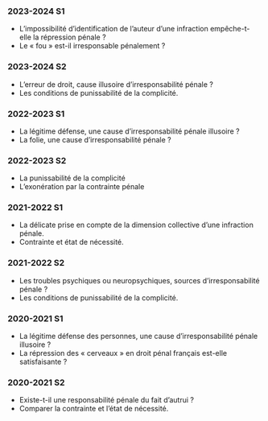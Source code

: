 ### 2023-2024 S1
- L’impossibilité d’identification de l’auteur d’une infraction empêche-t-elle la répression pénale ?
- Le « fou » est-il irresponsable pénalement ?

### 2023-2024 S2
- L’erreur de droit, cause illusoire d’irresponsabilité pénale ?
- Les conditions de punissabilité de la complicité.

### 2022-2023 S1
- La légitime défense, une cause d’irresponsabilité pénale illusoire ?
- La folie, une cause d’irresponsabilité pénale ?

### 2022-2023 S2
- La punissabilité de la complicité
- L’exonération par la contrainte pénale

### 2021-2022 S1
- La délicate prise en compte de la dimension collective d’une infraction pénale.
- Contrainte et état de nécessité.

### 2021-2022 S2
- Les troubles psychiques ou neuropsychiques, sources d’irresponsabilité pénale ?
- Les conditions de punissabilité de la complicité.

### 2020-2021 S1
- La légitime défense des personnes, une cause d’irresponsabilité pénale illusoire ?
- La répression des « cerveaux » en droit pénal français est-elle satisfaisante ?

### 2020-2021 S2
- Existe-t-il une responsabilité pénale du fait d’autrui ?
- Comparer la contrainte et l’état de nécessité.